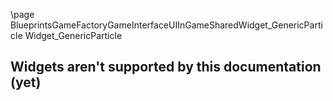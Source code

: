 \page BlueprintsGameFactoryGameInterfaceUIInGameSharedWidget_GenericParticle Widget_GenericParticle
## Widgets aren't supported by this documentation (yet)
